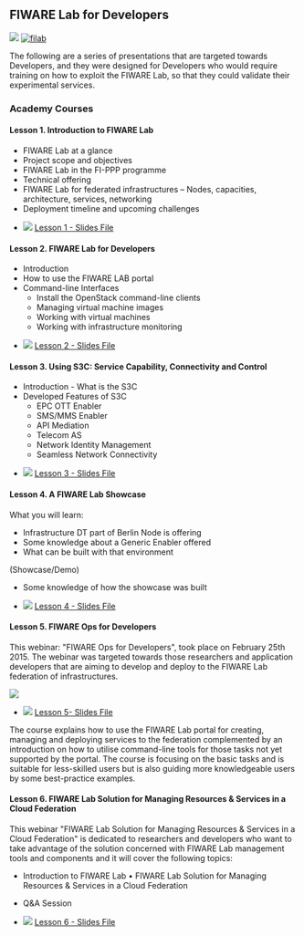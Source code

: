 <h2>FIWARE Lab for Developers</h2>

<!-- textlint-disable terminology -->

[![](https://nexus.lab.fiware.org/repository/raw/public/badges/chapters/operations.svg)](https://www.fiware.org/)
[![filab](https://img.shields.io/badge/tag-filab-orange.svg?logo=stackoverflow)](http://stackoverflow.com/questions/tagged/filab)

The following are a series of presentations that are targeted towards Developers, and they were designed for Developers
who would require training on how to exploit the FIWARE Lab, so that they could validate their experimental services.

<h3>Academy Courses</h3>

<h4>Lesson 1. Introduction to FIWARE Lab</h4>

-   FIWARE Lab at a glance
-   Project scope and objectives
-   FIWARE Lab in the FI-PPP programme
-   Technical offering
-   FIWARE Lab for federated infrastructures – Nodes, capacities, architecture, services, networking
-   Deployment timeline and upcoming challenges

<span/>

* ![](https://fiware.github.io/academy/img/pdf.png) [Lesson 1 - Slides File](https://fiware.github.io/academy/operations/fiware-lab-dev-1.pdf)

<h4>Lesson 2. FIWARE Lab for Developers</h4>

-   Introduction
-   How to use the FIWARE LAB portal
-   Command-line Interfaces
    -   Install the OpenStack command-line clients
    -   Managing virtual machine images
    -   Working with virtual machines
    -   Working with infrastructure monitoring

<span/>

* ![](https://fiware.github.io/academy/img/pdf.png) [Lesson 2 - Slides File](https://fiware.github.io/academy/operations/fiware-lab-dev-2.pdf)

<h4>Lesson 3. Using S3C: Service Capability, Connectivity and Control</h4>

-   Introduction - What is the S3C
-   Developed Features of S3C
    -   EPC OTT Enabler
    -   SMS/MMS Enabler
    -   API Mediation
    -   Telecom AS
    -   Network Identity Management
    -   Seamless Network Connectivity

<span/>

* ![](https://fiware.github.io/academy/img/pdf.png) [Lesson 3 - Slides File](https://fiware.github.io/academy/operations/fiware-lab-dev-3.pdf)

<h4>Lesson 4. A FIWARE Lab Showcase</h4>

What you will learn:

-   Infrastructure DT part of Berlin Node is offering
-   Some knowledge about a Generic Enabler offered
-   What can be built with that environment

(Showcase/Demo)

-   Some knowledge of how the showcase was built

<span/>

* ![](https://fiware.github.io/academy/img/pdf.png) [Lesson 4 - Slides File](https://fiware.github.io/academy/operations/fiware-lab-dev-4.pdf)

<h4>Lesson 5. FIWARE Ops for Developers</h4>

This webinar: "FIWARE Ops for Developers", took place on February 25th 2015. The webinar was targeted towards those
researchers and application developers that are aiming to develop and deploy to the FIWARE Lab federation of
infrastructures.

[![](http://img.youtube.com/vi/AwYgQmyF50k/0.jpg)](https://www.youtube.com/watch?v=AwYgQmyF50k "FIWARE Ops for Developers")

-   ![](https://fiware.github.io/academy/img/pdf.png)
    [Lesson 5- Slides File](https://fiware.github.io/academy/operations/fiware-lab-dev-5.pdf)

The course explains how to use the FIWARE Lab portal for creating, managing and deploying services to the federation
complemented by an introduction on how to utilise command-line tools for those tasks not yet supported by the portal.
The course is focusing on the basic tasks and is suitable for less-skilled users but is also guiding more knowledgeable
users by some best-practice examples.

<h4>Lesson 6. FIWARE Lab Solution for Managing Resources & Services in a Cloud Federation</h4>

This webinar "FIWARE Lab Solution for Managing Resources & Services in a Cloud Federation" is dedicated to researchers
and developers who want to take advantage of the solution concerned with FIWARE Lab management tools and components and
it will cover the following topics:

-   Introduction to FIWARE Lab • FIWARE Lab Solution for Managing Resources & Services in a Cloud Federation
-   Q&A Session

-   ![](https://fiware.github.io/academy/img/pdf.png)
    [Lesson 6 - Slides File](https://fiware.github.io/academy/operations/fiware-lab-dev-6.pdf)
